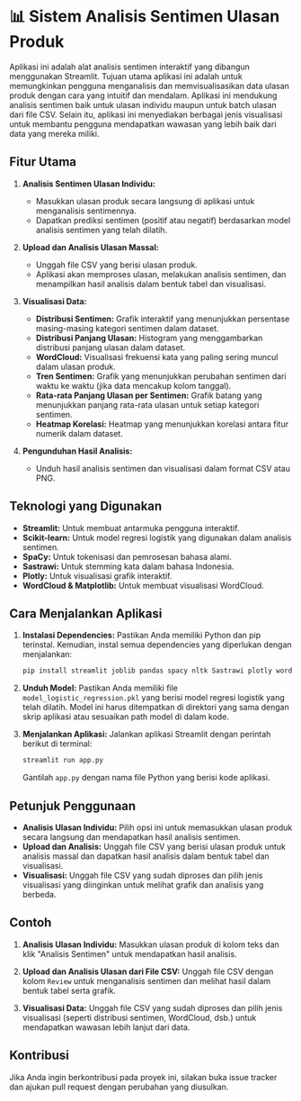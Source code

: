 # 📊 Sistem Analisis Sentimen Ulasan Produk

Aplikasi ini adalah alat analisis sentimen interaktif yang dibangun menggunakan Streamlit. Tujuan utama aplikasi ini adalah untuk memungkinkan pengguna menganalisis dan memvisualisasikan data ulasan produk dengan cara yang intuitif dan mendalam. Aplikasi ini mendukung analisis sentimen baik untuk ulasan individu maupun untuk batch ulasan dari file CSV. Selain itu, aplikasi ini menyediakan berbagai jenis visualisasi untuk membantu pengguna mendapatkan wawasan yang lebih baik dari data yang mereka miliki.

## Fitur Utama

1. **Analisis Sentimen Ulasan Individu:**
   - Masukkan ulasan produk secara langsung di aplikasi untuk menganalisis sentimennya.
   - Dapatkan prediksi sentimen (positif atau negatif) berdasarkan model analisis sentimen yang telah dilatih.

2. **Upload dan Analisis Ulasan Massal:**
   - Unggah file CSV yang berisi ulasan produk.
   - Aplikasi akan memproses ulasan, melakukan analisis sentimen, dan menampilkan hasil analisis dalam bentuk tabel dan visualisasi.

3. **Visualisasi Data:**
   - **Distribusi Sentimen:** Grafik interaktif yang menunjukkan persentase masing-masing kategori sentimen dalam dataset.
   - **Distribusi Panjang Ulasan:** Histogram yang menggambarkan distribusi panjang ulasan dalam dataset.
   - **WordCloud:** Visualisasi frekuensi kata yang paling sering muncul dalam ulasan produk.
   - **Tren Sentimen:** Grafik yang menunjukkan perubahan sentimen dari waktu ke waktu (jika data mencakup kolom tanggal).
   - **Rata-rata Panjang Ulasan per Sentimen:** Grafik batang yang menunjukkan panjang rata-rata ulasan untuk setiap kategori sentimen.
   - **Heatmap Korelasi:** Heatmap yang menunjukkan korelasi antara fitur numerik dalam dataset.

4. **Pengunduhan Hasil Analisis:**
   - Unduh hasil analisis sentimen dan visualisasi dalam format CSV atau PNG.

## Teknologi yang Digunakan

- **Streamlit:** Untuk membuat antarmuka pengguna interaktif.
- **Scikit-learn:** Untuk model regresi logistik yang digunakan dalam analisis sentimen.
- **SpaCy:** Untuk tokenisasi dan pemrosesan bahasa alami.
- **Sastrawi:** Untuk stemming kata dalam bahasa Indonesia.
- **Plotly:** Untuk visualisasi grafik interaktif.
- **WordCloud & Matplotlib:** Untuk membuat visualisasi WordCloud.

## Cara Menjalankan Aplikasi

1. **Instalasi Dependencies:**
   Pastikan Anda memiliki Python dan pip terinstal. Kemudian, instal semua dependencies yang diperlukan dengan menjalankan:
   ```bash
   pip install streamlit joblib pandas spacy nltk Sastrawi plotly wordcloud matplotlib
   ```

2. **Unduh Model:**
   Pastikan Anda memiliki file `model_logistic_regression.pkl` yang berisi model regresi logistik yang telah dilatih. Model ini harus ditempatkan di direktori yang sama dengan skrip aplikasi atau sesuaikan path model di dalam kode.

3. **Menjalankan Aplikasi:**
   Jalankan aplikasi Streamlit dengan perintah berikut di terminal:
   ```bash
   streamlit run app.py
   ```
   Gantilah `app.py` dengan nama file Python yang berisi kode aplikasi.

## Petunjuk Penggunaan

- **Analisis Ulasan Individu:** Pilih opsi ini untuk memasukkan ulasan produk secara langsung dan mendapatkan hasil analisis sentimen.
- **Upload dan Analisis:** Unggah file CSV yang berisi ulasan produk untuk analisis massal dan dapatkan hasil analisis dalam bentuk tabel dan visualisasi.
- **Visualisasi:** Unggah file CSV yang sudah diproses dan pilih jenis visualisasi yang diinginkan untuk melihat grafik dan analisis yang berbeda.

## Contoh

1. **Analisis Ulasan Individu:**
   Masukkan ulasan produk di kolom teks dan klik "Analisis Sentimen" untuk mendapatkan hasil analisis.

2. **Upload dan Analisis Ulasan dari File CSV:**
   Unggah file CSV dengan kolom `Review` untuk menganalisis sentimen dan melihat hasil dalam bentuk tabel serta grafik.

3. **Visualisasi Data:**
   Unggah file CSV yang sudah diproses dan pilih jenis visualisasi (seperti distribusi sentimen, WordCloud, dsb.) untuk mendapatkan wawasan lebih lanjut dari data.

## Kontribusi

Jika Anda ingin berkontribusi pada proyek ini, silakan buka issue tracker dan ajukan pull request dengan perubahan yang diusulkan.
